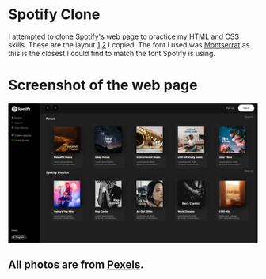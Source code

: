 # Spotify Clone

I attempted to clone [Spotify's](https://open.spotify.com/) web page to practice my HTML and CSS skills. These are the layout [1](https://imgbox.com/i6deiZwX) [2](https://imgbox.com/xOYQcNPF) I copied. The font i used was [Montserrat](https://fonts.google.com/specimen/Montserrat?query=montserrat) as this is the closest I could find to match the font Spotify is using. 

# Screenshot of the web page
![image](/images/spotify-clone.png)




## All photos are from [Pexels](https://www.pexels.com/). 
 
